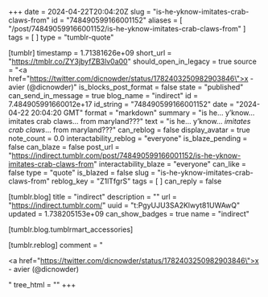 +++
date = 2024-04-22T20:04:20Z
slug = "is-he-yknow-imitates-crab-claws-from"
id = "748490599166001152"
aliases = [ "/post/748490599166001152/is-he-yknow-imitates-crab-claws-from" ]
tags = [ ]
type = "tumblr-quote"

[tumblr]
timestamp = 1.71381626e+09
short_url = "https://tmblr.co/ZY3jbyfZB3lv0a00"
should_open_in_legacy = true
source = "<a href=\"https://twitter.com/dicnowder/status/1782403250982903846\">x - avier (@dicnowder)</a>"
is_blocks_post_format = false
state = "published"
can_send_in_message = true
blog_name = "indirect"
id = 7.484905991660012e+17
id_string = "748490599166001152"
date = "2024-04-22 20:04:20 GMT"
format = "markdown"
summary = "is he… y’know… imitates crab claws… from maryland???"
text = "is he… y’know… <em>imitates crab claws</em>… from maryland???"
can_reblog = false
display_avatar = true
note_count = 0.0
interactability_reblog = "everyone"
is_blaze_pending = false
can_blaze = false
post_url = "https://indirect.tumblr.com/post/748490599166001152/is-he-yknow-imitates-crab-claws-from"
interactability_blaze = "everyone"
can_like = false
type = "quote"
is_blazed = false
slug = "is-he-yknow-imitates-crab-claws-from"
reblog_key = "Z1lTfgrS"
tags = [ ]
can_reply = false

[tumblr.blog]
title = "indirect"
description = ""
url = "https://indirect.tumblr.com/"
uuid = "t:PgyUJU3SA2Klwyt81UWAwQ"
updated = 1.738205153e+09
can_show_badges = true
name = "indirect"

[tumblr.blog.tumblrmart_accessories]

[tumblr.reblog]
comment = "<p><a href=\"https://twitter.com/dicnowder/status/1782403250982903846\">x - avier (@dicnowder)</a></p>"
tree_html = ""
+++

